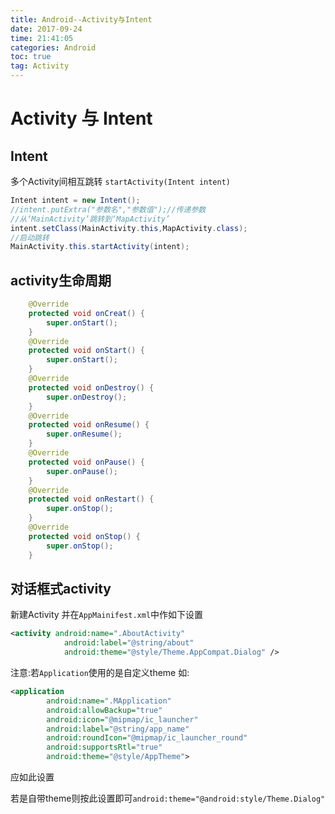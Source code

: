 ```yaml
---
title: Android--Activity与Intent
date: 2017-09-24
time: 21:41:05
categories: Android
toc: true
tag: Activity
---
```

</p>

# Activity 与 Intent
## Intent
多个Activity间相互跳转
`startActivity(Intent intent)`

```java
Intent intent = new Intent();
//intent.putExtra("参数名","参数值");//传递参数
//从‘MainActivity’跳转到‘MapActivity’
intent.setClass(MainActivity.this,MapActivity.class);
//启动跳转
MainActivity.this.startActivity(intent);
```

## activity生命周期
```java
    @Override
    protected void onCreat() {
        super.onStart();
    }
    @Override
    protected void onStart() {
        super.onStart();
    }
    @Override
    protected void onDestroy() {
        super.onDestroy();
    }
    @Override
    protected void onResume() {
        super.onResume();
    }
    @Override
    protected void onPause() {
        super.onPause();
    }
    @Override
    protected void onRestart() {
        super.onStop();
    }
    @Override
    protected void onStop() {
        super.onStop();
    }
```
## 对话框式activity
新建Activity
并在`AppMainifest.xml`中作如下设置
```xml
<activity android:name=".AboutActivity"
            android:label="@string/about"
            android:theme="@style/Theme.AppCompat.Dialog" />
```
注意:若`Application`使用的是自定义theme  如:
```xml
<application
        android:name=".MApplication"
        android:allowBackup="true"
        android:icon="@mipmap/ic_launcher"
        android:label="@string/app_name"
        android:roundIcon="@mipmap/ic_launcher_round"
        android:supportsRtl="true"
        android:theme="@style/AppTheme">
```
应如此设置

若是自带theme则按此设置即可`android:theme="@android:style/Theme.Dialog"`
